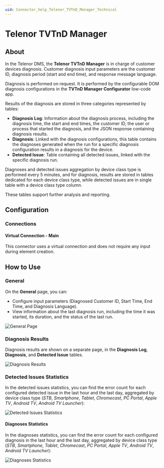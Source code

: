 ```yaml
---
uid: Connector_help_Telenor_TVTnD_Manager_Technical
---
```


# Telenor TVTnD Manager

## About

In the Telenor DMS, the **Telenor TVTnD Manager** is in charge of customer devices diagnosis. Customer diagnosis input parameters are the customer ID, diagnosis period (start and end time), and response message language.

Diagnosis is performed on request. It is performed by the configurable DOM diagnosis configurations in the **TVTnD Manager Configurator** low-code app.

Results of the diagnosis are stored in three categories represented by tables:

- **Diagnosis Log**: Information about the diagnosis process, including the diagnosis time, the start and end times, the customer ID, the user or process that started the diagnosis, and the JSON response containing diagnosis results.
- **Diagnosis**: Linked with the diagnosis configurations, this table contains the diagnoses generated when the run for a specific diagnosis configuration results in a diagnosis for the device.
- **Detected Issue**: Table containing all detected issues, linked with the specific diagnosis run.

Diagnoses and detected issues aggregation by device class type is performed every 5 minutes, and for diagnosis, results are stored in tables dedicated for each device class type, while detected issues are in single table with a device class type column.

These tables support further analysis and reporting.

## Configuration

### Connections

#### Virtual Connection - Main

This connector uses a virtual connection and does not require any input during element creation.

## How to Use

### General

On the **General** page, you can:

- Configure input parameters (Diagnosed Customer ID, Start Time, End Time, and Diagnosis Language).
- View information about the last diagnosis run, including the time it was started, its duration, and the status of the last run.

![General Page](~/connector/images/Telenor_TVTnD_Manager_General.png)

### Diagnosis Results

Diagnosis results are shown on a separate page, in the **Diagnosis Log**, **Diagnosis**, and **Detected Issue** tables.

![Diagnosis Results](~/connector/images/Telenor_TVTnD_Manager_Diagnosis_Results.png)

### Detected Issues Statistics

In the detected issues statistics, you can find the error count for each configured detected issue in the last hour and the last day, aggregated by device class type (*STB*, *Smartphone*, *Tablet*, *Chromecast*, *PC Portal*, *Apple TV*, *Android TV*, *Android TV Launcher*):

![Detected Issues Statistics](~/connector/images/Telenor_TVTnD_Manager_Detected_Issues_Statistics.png)

#### Diagnoses Statistics

In the diagnoses statistics, you can find the error count for each configured diagnosis in the last hour and the last day, aggregated by device class type (*STB*, *Smartphone*, *Tablet*, *Chromecast*, *PC Portal*, *Apple TV*, *Android TV*, *Android TV Launcher*):

![Diagnoses Statistics](~/connector/images/Telenor_TVTnD_Manager_Diagnosis_Statistics.png)
